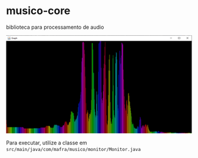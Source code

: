 # musico-core
biblioteca para processamento de audio

![alt text](https://github.com/nickmafra/musico-core/blob/master/images/window-monitor-with-colored-bars.png?raw=true)

Para executar, utilize a classe em `src/main/java/com/mafra/musico/monitor/Monitor.java`
